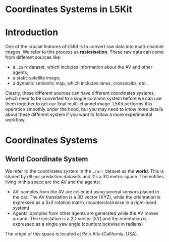 Coordinates Systems in L5Kit
===

# Introduction
One of the crucial features of L5Kit is to convert raw data into multi-channel images. We refer to this process as
**rasterisation**. These raw data can come from different sources like:
- a `.zarr` dataset, which includes information about the AV and other agents;
- a static satellite image;
- a dynamic semantic map, which includes lanes, crosswalks, etc..

Clearly, these different sources can have different coordinates systems, which need to be converted to a single common system
before we can use them together to get our final multi-channel image. 
L5Kit performs this operation smoothly under the hood, but you may need to know more details about these different system
if you want to follow a more experimental workflow.

# Coordinates Systems

## World Coordinate System
We refer to the coordinates system in the `.zarr` dataset as the **world**. This is shared by *all* our prediction datasets
and it's a 3D metric space. The entities living in this space are the AV and the agents:
- AV: samples from the AV are collected using several sensors placed in the car. The AV translation is a 3D vector (XYZ), 
while the orientation is expressed as a 3x3 rotation matrix (counterclockwise in a right-hand system)
- Agents: samples from other agents are generated while the AV moves around. The translation is a 2D vector (XY) and the orientation
is expressed as a single yaw angle (counterclockwise in radians) 

The origin of this space is located at Palo Alto (California, USA).

